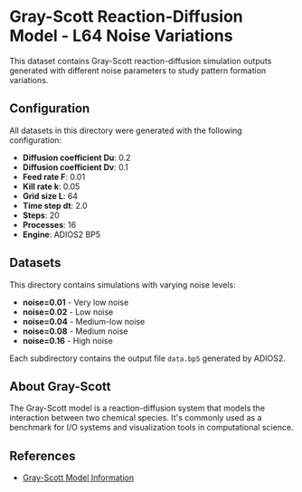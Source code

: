 # Gray-Scott Reaction-Diffusion Model - L64 Noise Variations

This dataset contains Gray-Scott reaction-diffusion simulation outputs generated with different noise parameters to study pattern formation variations.

## Configuration

All datasets in this directory were generated with the following configuration:

- **Diffusion coefficient Du**: 0.2
- **Diffusion coefficient Dv**: 0.1
- **Feed rate F**: 0.01
- **Kill rate k**: 0.05
- **Grid size L**: 64
- **Time step dt**: 2.0
- **Steps**: 20
- **Processes**: 16
- **Engine**: ADIOS2 BP5

## Datasets

This directory contains simulations with varying noise levels:

- **noise=0.01** - Very low noise
- **noise=0.02** - Low noise
- **noise=0.04** - Medium-low noise
- **noise=0.08** - Medium noise
- **noise=0.16** - High noise

Each subdirectory contains the output file `data.bp5` generated by ADIOS2.

## About Gray-Scott

The Gray-Scott model is a reaction-diffusion system that models the interaction between two chemical species. It's commonly used as a benchmark for I/O systems and visualization tools in computational science.

## References

- [Gray-Scott Model Information](https://groups.csail.mit.edu/mac/projects/amorphous/GrayScott/)
